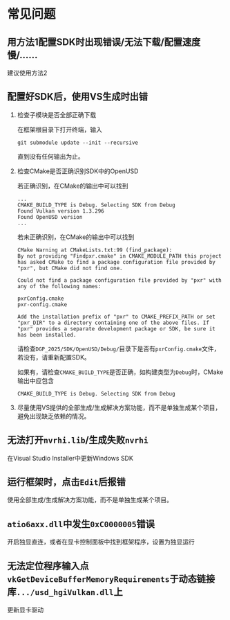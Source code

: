 # 常见问题

## 用方法1配置SDK时出现错误/无法下载/配置速度慢/……

建议使用方法2

## 配置好SDK后，使用VS生成时出错

1.  检查子模块是否全部正确下载

    在框架根目录下打开终端，输入

    ```shell
    git submodule update --init --recursive
    ```

    直到没有任何输出为止。

2.  检查CMake是否正确识别SDK中的OpenUSD

    若正确识别，在CMake的输出中可以找到
    
    ```
    ...
    CMAKE_BUILD_TYPE is Debug. Selecting SDK from Debug
    Found Vulkan version 1.3.296
    Found OpenUSD version
    ...
    ```
        
    若未正确识别，在CMake的输出中可以找到
    
    ```
    CMake Warning at CMakeLists.txt:99 (find_package): 
    By not providing "Findpxr.cmake" in CMAKE_MODULE_PATH this project has asked CMake to find a package configuration file provided by "pxr", but CMake did not find one.

    Could not find a package configuration file provided by "pxr" with any of the following names:

    pxrConfig.cmake
    pxr-config.cmake

    Add the installation prefix of "pxr" to CMAKE_PREFIX_PATH or set "pxr_DIR" to a directory containing one of the above files. If "pxr" provides a separate development package or SDK, be sure it has been installed.
    ```

    请检查`DGP_2025/SDK/OpenUSD/Debug/`目录下是否有`pxrConfig.cmake`文件，若没有，请重新配置SDK。

    如果有，请检查`CMAKE_BUILD_TYPE`是否正确，如构建类型为`Debug`时，CMake输出中应包含

    ```
    CMAKE_BUILD_TYPE is Debug. Selecting SDK from Debug
    ```

3.  尽量使用VS提供的全部生成/生成解决方案功能，而不是单独生成某个项目，避免出现缺乏依赖的情况。

## 无法打开`nvrhi.lib`/生成失败`nvrhi`

在Visual Studio Installer中更新Windows SDK

## 运行框架时，点击`Edit`后报错

使用全部生成/生成解决方案功能，而不是单独生成某个项目。

## `atio6axx.dll`中发生`0xC0000005`错误

开启独显直连，或者在显卡控制面板中找到框架程序，设置为独显运行

## 无法定位程序输入点`vkGetDeviceBufferMemoryRequirements`于动态链接库`.../usd_hgiVulkan.dll`上

更新显卡驱动